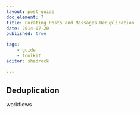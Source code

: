 ```yaml
---
layout: post_guide
doc_element: 7
title: Curating Posts and Messages Deduplication
date: 2014-07-20
published: true

tags:
	- guide
	- toolkit
editor: shadrock

---
```


## Deduplication

workflows
